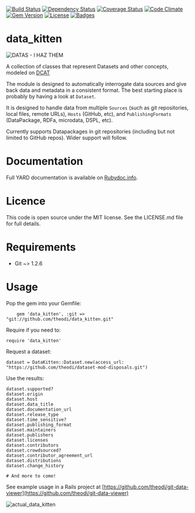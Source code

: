 [![Build Status](http://img.shields.io/travis/theodi/data_kitten.svg)](https://travis-ci.org/theodi/data_kitten)
[![Dependency Status](http://img.shields.io/gemnasium/theodi/data_kitten.svg)](https://gemnasium.com/theodi/data_kitten)
[![Coverage Status](http://img.shields.io/coveralls/theodi/data_kitten.svg)](https://coveralls.io/r/theodi/data_kitten)
[![Code Climate](http://img.shields.io/codeclimate/github/theodi/data_kitten.svg)](https://codeclimate.com/github/theodi/data_kitten)
[![Gem Version](http://img.shields.io/gem/v/data_kitten.svg)](https://rubygems.org/gems/data_kitten)
[![License](http://img.shields.io/:license-mit-blue.svg)](http://theodi.mit-license.org)
[![Badges](http://img.shields.io/:badges-7/7-ff6799.svg)](https://github.com/pikesley/badger)

# data_kitten

![DATAS - I HAZ THEM](https://gs1.wac.edgecastcdn.net/8019B6/data.tumblr.com/67399f2b335ef62d562dc9eb41c0db16/tumblr_mmy9g7rA8M1s4aj1ho1_500.jpg)

A collection of classes that represent Datasets and other concepts, modeled on [DCAT](http://www.w3.org/TR/vocab-dcat/)

The module is designed to automatically interrogate data sources and give back data 
and metadata in a consistent format. The best starting place is probably by having a look at `Dataset`.

It is designed to handle data from multiple `Sources` (such as git repositories, local files, remote URLs), 
`Hosts` (GitHub, etc), and `PublishingFormats` (DataPackage, RDFa, microdata, DSPL, etc).

Currently supports Datapackages in git repositories (including but not limited to GitHub repos). 
Wider support will follow.

# Documentation

Full YARD documentation is available on [Rubydoc.info](http://rubydoc.info/github/theodi/data_kitten/master/frames).

# Licence

This code is open source under the MIT license. See the LICENSE.md file for full details.

# Requirements

* Git ~> 1.2.6

# Usage

Pop the gem into your Gemfile:

        gem 'data_kitten', :git => "git://github.com/theodi/data_kitten.git"

Require if you need to:

	require 'data_kitten'
	
Request a dataset:
	
	dataset = DataKitten::Dataset.new(access_url: "https://github.com/theodi/dataset-mod-disposals.git")
	
Use the results:

	dataset.supported?
	dataset.origin
	dataset.host
	dataset.data_title
	dataset.documentation_url
	dataset.release_type
	dataset.time_sensitive?
	dataset.publishing_format
	dataset.maintainers
	dataset.publishers
	dataset.licenses
	dataset.contributors
	dataset.crowdsourced?
	dataset.contributor_agreement_url
	dataset.distributions
	dataset.change_history
	
	# And more to come!

See example usage in a Rails project at [https://github.com/theodi/git-data-viewer](https://github.com/theodi/git-data-viewer)

![actual_data_kitten](http://i.imgur.com/wXZEkh7.gif)
